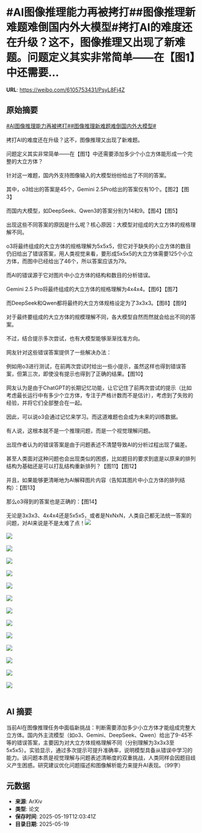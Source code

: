 # #AI图像推理能力再被拷打##图像推理新难题难倒国内外大模型#拷打AI的难度还在升级？这不，图像推理又出现了新难题。问题定义其实非常简单——在【图1】中还需要...

**URL**: https://weibo.com/6105753431/PsyL8Fj4Z

## 原始摘要

<a href="https://m.weibo.cn/search?containerid=231522type%3D1%26t%3D10%26q%3D%23AI%E5%9B%BE%E5%83%8F%E6%8E%A8%E7%90%86%E8%83%BD%E5%8A%9B%E5%86%8D%E8%A2%AB%E6%8B%B7%E6%89%93%23&amp;extparam=%23AI%E5%9B%BE%E5%83%8F%E6%8E%A8%E7%90%86%E8%83%BD%E5%8A%9B%E5%86%8D%E8%A2%AB%E6%8B%B7%E6%89%93%23" data-hide=""><span class="surl-text">#AI图像推理能力再被拷打#</span></a><a href="https://m.weibo.cn/search?containerid=231522type%3D1%26t%3D10%26q%3D%23%E5%9B%BE%E5%83%8F%E6%8E%A8%E7%90%86%E6%96%B0%E9%9A%BE%E9%A2%98%E9%9A%BE%E5%80%92%E5%9B%BD%E5%86%85%E5%A4%96%E5%A4%A7%E6%A8%A1%E5%9E%8B%23&amp;extparam=%23%E5%9B%BE%E5%83%8F%E6%8E%A8%E7%90%86%E6%96%B0%E9%9A%BE%E9%A2%98%E9%9A%BE%E5%80%92%E5%9B%BD%E5%86%85%E5%A4%96%E5%A4%A7%E6%A8%A1%E5%9E%8B%23" data-hide=""><span class="surl-text">#图像推理新难题难倒国内外大模型#</span></a><br><br>拷打AI的难度还在升级？这不，图像推理又出现了新难题。<br><br>问题定义其实非常简单——在【图1】中还需要添加多少个小立方体能形成一个完整的大立方体？<br><br>针对这一难题，国内外支持图像输入的大模型纷纷给出了不同的答案。<br><br>其中，o3给出的答案是45个，Gemini 2.5Pro给出的答案仅有10个。【图2】【图3】<br><br>而国内大模型，如DeepSeek、Qwen3的答案分别为14和9。【图4】【图5】<br><br>出现这些不同答案的原因是什么呢？核心原因：大模型对组成的大立方体的规格理解不同。<br><br>o3将最终组成的大立方体的规格理解为5x5x5，但它对于缺失的小立方体的数目仍旧给出了错误答案，用人类视觉来看，要形成5x5x5的大立方体需要125个小立方体，而图中已经给出了46个，所以答案应该为79。<br><br>而AI的错误源于它对图片中小立方体的结构和数目的分析错误。<br><br>Gemini 2.5 Pro将最终组成的大立方体的规格理解为4x4x4。【图6】【图7】<br><br>而DeepSeek和Qwen都将最终的大立方体规格设定为了3x3x3。【图8】【图9】<br><br>对于最终要组成的大立方体的规模理解不同，各大模型自然而然就会给出不同的答案。<br><br>不过，结合提示多次尝试，也有大模型能够渐渐找准方向。<br><br>网友针对这些错误答案提供了一些解决办法：<br><br>例如用o3进行测试，在前两次尝试时给出一些小提示，虽然这样也得到错误答案，但第三次，即使没有提示也得到了正确的结果。【图10】<br><br>网友认为是由于ChatGPT的长期记忆功能，让它记住了前两次尝试的提示（比如考虑最长运行中有多少个立方体，专注于严格计数而不是估计），考虑到了失败的经验，并将它们全部整合在一起。<br><br>因此，可以说o3会通过记忆来学习。而这道难题也会成为未来的训练数据。<br><br>有人说，这根本就不是一个推理问题，而是一个视觉理解问题。<br><br>出现作者认为的错误答案是由于问题表述不清楚导致AI的分析过程出现了偏差。<br><br>甚至人类面对这种问题也会出现类似的困惑，比如题目的要求到底是以原来的排列结构为基础还是可以打乱结构重新排列？【图11】【图12】<br><br>并且，如果能够更清晰地为AI解释图片内容（告知其图片中小立方体的排列结构）：【图13】<br><br>那么o3得到的答案也是正确的：【图14】<br><br>无论是3x3x3、4x4x4还是5x5x5，或者是NxNxN，人类自己都无法统一答案的问题，对AI来说是不是太难了点！<img style="" src="https://tvax1.sinaimg.cn/large/006Fd7o3gy1i1kxi6rdilj30hs0gi7am.jpg" referrerpolicy="no-referrer"><br><br><img style="" src="https://tvax3.sinaimg.cn/large/006Fd7o3gy1i1kxi8sxtpj30zk0tt45x.jpg" referrerpolicy="no-referrer"><br><br><img style="" src="https://tvax2.sinaimg.cn/large/006Fd7o3gy1i1kxia1fibj316v074ab7.jpg" referrerpolicy="no-referrer"><br><br><img style="" src="https://tvax4.sinaimg.cn/large/006Fd7o3gy1i1kxic3abbj30zk0dgdib.jpg" referrerpolicy="no-referrer"><br><br><img style="" src="https://tvax1.sinaimg.cn/large/006Fd7o3gy1i1kxidwtaaj30zk0f541j.jpg" referrerpolicy="no-referrer"><br><br><img style="" src="https://tvax1.sinaimg.cn/large/006Fd7o3gy1i1kxigb8zhj30zk0tt45x.jpg" referrerpolicy="no-referrer"><br><br><img style="" src="https://tvax2.sinaimg.cn/large/006Fd7o3gy1i1kxiidt3nj30zk0cqjua.jpg" referrerpolicy="no-referrer"><br><br><img style="" src="https://tvax3.sinaimg.cn/large/006Fd7o3gy1i1kxikqmytj30zk0grq78.jpg" referrerpolicy="no-referrer"><br><br><img style="" src="https://tvax3.sinaimg.cn/large/006Fd7o3gy1i1kxim1vt0j310y0740uk.jpg" referrerpolicy="no-referrer"><br><br><img style="" src="https://tvax3.sinaimg.cn/large/006Fd7o3gy1i1kxinzrt3j30hs0kwn0l.jpg" referrerpolicy="no-referrer"><br><br><img style="" src="https://tvax1.sinaimg.cn/large/006Fd7o3gy1i1kxism5udj30zk0fnwol.jpg" referrerpolicy="no-referrer"><br><br><img style="" src="https://tvax3.sinaimg.cn/large/006Fd7o3gy1i1kxiufvesj30zk0g5n4n.jpg" referrerpolicy="no-referrer"><br><br><img style="" src="https://tvax4.sinaimg.cn/large/006Fd7o3gy1i1kxiw5a26j30pq0pun0r.jpg" referrerpolicy="no-referrer"><br><br><img style="" src="https://tvax4.sinaimg.cn/large/006Fd7o3gy1i1kxixwqybj30zk0iotax.jpg" referrerpolicy="no-referrer"><br><br>

## AI 摘要

当前AI在图像推理任务中面临新挑战：判断需要添加多少小立方体才能组成完整大立方体。国内外主流模型（如o3、Gemini、DeepSeek、Qwen）给出了9-45不等的错误答案，主要因为对大立方体规格理解不同（分别理解为3x3x3至5x5x5）。实验显示，通过多次提示可提升准确率，说明模型具备从错误中学习的能力。该问题本质是视觉理解与问题表述清晰度的双重挑战，人类同样会因题目歧义产生困惑。研究建议优化问题描述和图像解析能力来提升AI表现。（99字）

## 元数据

- **来源**: ArXiv
- **类型**: 论文
- **保存时间**: 2025-05-19T12:03:41Z
- **目录日期**: 2025-05-19
